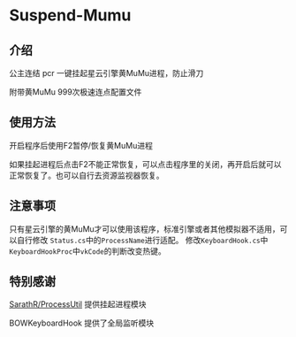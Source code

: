 # Suspend-Mumu

## 介绍

公主连结 pcr 一键挂起星云引擎黄MuMu进程，防止滑刀

附带黄MuMu 999次极速连点配置文件

## 使用方法

开启程序后使用F2暂停/恢复黄MuMu进程

如果挂起进程后点击F2不能正常恢复，可以点击程序里的关闭，再开启后就可以正常恢复了。也可以自行去资源监视器恢复。

## 注意事项

只有星云引擎的黄MuMu才可以使用该程序，标准引擎或者其他模拟器不适用，可以自行修改 `Status.cs`中的`ProcessName`进行适配。
修改`KeyboardHook.cs`中`KeyboardHookProc`中`vkCode`的判断改变热键。

## 特别感谢

[SarathR/ProcessUtil](https://github.com/SarathR/ProcessUtil) 提供挂起进程模块

BOWKeyboardHook 提供了全局监听模块
